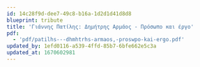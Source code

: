 ```yaml
---
id: 14c28f9d-dee7-49c8-b16a-1d2d1d41d8d8
blueprint: tribute
title: 'Γιάννης Πατίλης: Δημήτρης Αρμάος - Πρόσωπο και έργο'
pdf:
  - 'pdf/patilhs---dhmhtrhs-armaos,-proswpo-kai-ergo.pdf'
updated_by: 1efd0116-a539-4ffd-85b7-6bfe662e5c3a
updated_at: 1670602981
---
```

